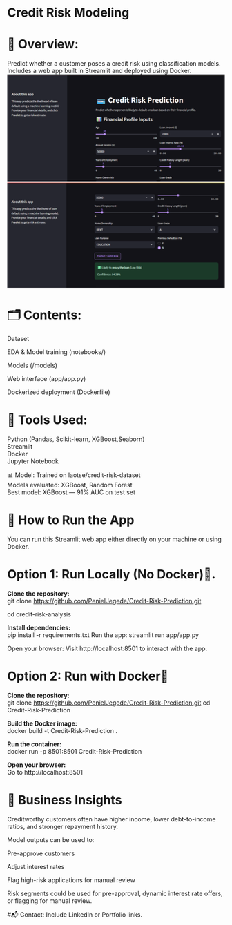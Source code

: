 # Credit Risk Modeling


# 🧠 Overview:
Predict whether a customer poses a credit risk using classification models.
Includes a web app built in Streamlit and deployed using Docker.
![App UI](images/app.png)  
![App U2](images/app2.png)


# 🗂️ Contents:
Dataset 

EDA & Model training (notebooks/)

Models (/models)

Web interface (app/app.py)

Dockerized deployment (Dockerfile)


# 🧪 Tools Used:
Python (Pandas, Scikit-learn, XGBoost,Seaborn)  
Streamlit  
Docker  
Jupyter Notebook  


📊 Model:
Trained on laotse/credit-risk-dataset  
Models evaluated: XGBoost, Random Forest  
Best model: XGBoost — 91% AUC on test set  

# 🚀 How to Run the App
You can run this Streamlit web app either directly on your machine or using Docker.

# Option 1: Run Locally (No Docker)🔧.
  
**Clone the repository:**  
git clone https://github.com/PenielJegede/Credit-Risk-Prediction.git  

cd credit-risk-analysis  

**Install dependencies:**  
pip install -r requirements.txt
Run the app:
streamlit run app/app.py

Open your browser:
Visit http://localhost:8501 to interact with the app.


      
# Option 2: Run with Docker🐳  

**Clone the repository:**  
git clone https://github.com/PenielJegede/Credit-Risk-Prediction.git
cd Credit-Risk-Prediction  
  
**Build the Docker image:**  
docker build -t Credit-Risk-Prediction  .
  
**Run the container:**  
docker run -p 8501:8501 Credit-Risk-Prediction  

**Open your browser:**  
Go to http://localhost:8501


# 📝 Business Insights
Creditworthy customers often have higher income, lower debt-to-income ratios, and stronger repayment history.

Model outputs can be used to:

Pre-approve customers

Adjust interest rates

Flag high-risk applications for manual review

Risk segments could be used for pre-approval, dynamic interest rate offers, or flagging for manual review.

#📬 Contact:
Include LinkedIn or Portfolio links.
